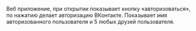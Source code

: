 
Веб приложение, при открытии показывает кнопку «авторизоваться», по нажатию делает авторизацию ВКонтакте. Показывает имя авторизованного пользователя и 5 любых друзей пользователя.


